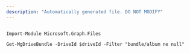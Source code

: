 ```yaml
---
description: "Automatically generated file. DO NOT MODIFY"
---
```


```powershellv2

Import-Module Microsoft.Graph.Files

Get-MgDriveBundle -DriveId $driveId -Filter "bundle/album ne null" 

```